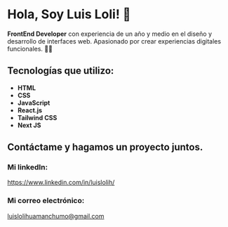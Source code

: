 # Hola, Soy Luis Loli! 👋

**FrontEnd Developer** con experiencia de un año y medio en el diseño y desarrollo de interfaces web. Apasionado por crear experiencias digitales funcionales. 👨‍💻

## Tecnologías que utilizo:

-   **HTML**
-   **CSS**
-   **JavaScript**
-   **React.js**
-   **Tailwind CSS**
-   **Next JS**


## Contáctame y hagamos un proyecto juntos.

### Mi linkedIn:

https://www.linkedin.com/in/luislolih/

### Mi correo electrónico:

luislolihuamanchumo@gmail.com
